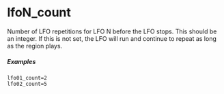 ---
---
# lfoN_count

Number of LFO repetitions for LFO N before the LFO stops.
This should be an integer. If this is not set, the LFO will run and continue to
repeat as long as the region plays.

##### Examples

```
lfo01_count=2
lfo02_count=5
```
